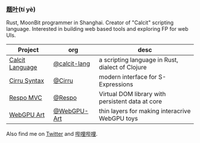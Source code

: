 ### [题叶](https://tiye.me/)(tí yè)

Rust, MoonBit programmer in Shanghai. Creator of "Calcit" scripting language. Interested in building web based tools and exploring FP for web UIs.

| Project                                     | org                                           | desc                                             |
| ------------------------------------------- | --------------------------------------------- | ------------------------------------------------ |
| [Calcit Language](https://calcit-lang.org/) | [@calcit-lang](http://github.com/calcit-lang) | a scripting language in Rust, dialect of Clojure |
| [Cirru Syntax](https://cirru.org/)          | [@Cirru](http://github.com/Cirru/)            | modern interface for S-Expressions               |
| [Respo MVC](https://respo-mvc.org/)         | [@Respo](http://github.com/Respo/)            | Virtual DOM library with persistent data at core |
| [WebGPU Art](https://webgpu.art/)           | [@WebGPU-Art](https://github.com/WebGPU-Art/) | thin layers for making interacrive WebGPU toys   |

Also find me on [Twitter](https://twitter.com/tiyecirru) and [哔哩哔哩](https://space.bilibili.com/14227306/video).
